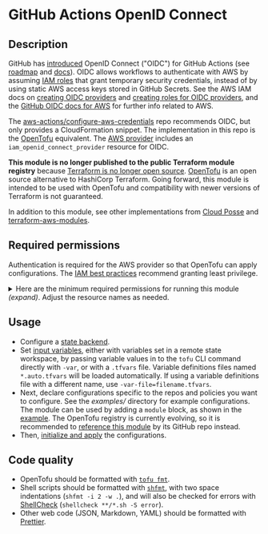 # GitHub Actions OpenID Connect

## Description

GitHub has [introduced](https://github.blog/changelog/2021-10-27-github-actions-secure-cloud-deployments-with-openid-connect/) OpenID Connect ("OIDC") for GitHub Actions (see [roadmap](https://github.com/github/roadmap/issues/249) and [docs](https://docs.github.com/en/actions/deployment/security-hardening-your-deployments)). OIDC allows workflows to authenticate with AWS by assuming [IAM roles](https://docs.aws.amazon.com/IAM/latest/UserGuide/id_roles_terms-and-concepts.html) that grant temporary security credentials, instead of by using static AWS access keys stored in GitHub Secrets. See the AWS IAM docs on [creating OIDC providers](https://docs.aws.amazon.com/IAM/latest/UserGuide/id_roles_providers_create_oidc.html) and [creating roles for OIDC providers](https://docs.aws.amazon.com/IAM/latest/UserGuide/id_roles_create_for-idp.html), and the [GitHub OIDC docs for AWS](https://docs.github.com/en/actions/deployment/security-hardening-your-deployments/configuring-openid-connect-in-amazon-web-services) for further info related to AWS.

The [aws-actions/configure-aws-credentials](https://github.com/aws-actions/configure-aws-credentials) repo recommends OIDC, but only provides a CloudFormation snippet. The implementation in this repo is the [OpenTofu](https://opentofu.org/) equivalent. The [AWS provider](https://github.com/opentofu/terraform-provider-aws) includes an `iam_openid_connect_provider` resource for OIDC.

**This module is no longer published to the public Terraform module registry** because [Terraform is no longer open source](https://www.hashicorp.com/blog/hashicorp-adopts-business-source-license). [OpenTofu](https://opentofu.org/) is an open source alternative to HashiCorp Terraform. Going forward, this module is intended to be used with OpenTofu and compatibility with newer versions of Terraform is not guaranteed.

In addition to this module, see other implementations from [Cloud Posse](https://github.com/cloudposse/terraform-aws-components/tree/main/modules/github-oidc-provider) and [terraform-aws-modules](https://github.com/terraform-aws-modules/terraform-aws-iam).

## Required permissions

Authentication is required for the AWS provider so that OpenTofu can apply configurations. The [IAM best practices](https://docs.aws.amazon.com/IAM/latest/UserGuide/best-practices.html) recommend granting least privilege.

<details><summary>Here are the minimum required permissions for running this module <em>(expand)</em>. Adjust the resource names as needed.</summary>

```json
{
  "Version": "2012-10-17",
  "Statement": [
    {
      "Sid": "IAMOIDCProviderProvisioningActions",
      "Effect": "Allow",
      "Action": [
        "iam:AddClientIDToOpenIDConnectProvider",
        "iam:CreateOpenIDConnectProvider",
        "iam:TagOpenIDConnectProvider",
        "iam:UpdateOpenIDConnectProviderThumbprint"
      ],
      "Resource": [
        "arn:aws:iam::*:oidc-provider/token.actions.githubusercontent.com"
      ]
    },
    {
      "Sid": "IAMOIDCProviderReadActions",
      "Effect": "Allow",
      "Action": [
        "iam:GetOpenIDConnectProvider",
        "iam:ListOpenIDConnectProviders",
        "iam:ListOpenIDConnectProviderTags"
      ],
      "Resource": ["*"]
    },
    {
      "Sid": "IAMOIDCProviderCleanupActions",
      "Effect": "Allow",
      "Action": [
        "iam:DeleteOpenIDConnectProvider",
        "iam:RemoveClientIDFromOpenIDConnectProvider",
        "iam:UntagOpenIDConnectProvider"
      ],
      "Resource": [
        "arn:aws:iam::*:oidc-provider/token.actions.githubusercontent.com"
      ]
    },
    {
      "Sid": "IAMRoleProvisioningActions",
      "Effect": "Allow",
      "Action": [
        "iam:AttachRolePolicy",
        "iam:CreateRole",
        "iam:PutRolePolicy",
        "iam:UpdateRole",
        "iam:UpdateRoleDescription",
        "iam:UpdateAssumeRolePolicy"
      ],
      "Resource": ["arn:aws:iam::*:role/github*"]
    },
    {
      "Sid": "IAMRoleReadActions",
      "Effect": "Allow",
      "Action": [
        "iam:GetRole",
        "iam:ListAttachedRolePolicies",
        "iam:ListInstanceProfilesForRole",
        "iam:ListRolePolicies",
        "iam:ListRoles"
      ],
      "Resource": ["*"]
    },
    {
      "Sid": "IAMRoleCleanupActions",
      "Effect": "Allow",
      "Action": [
        "iam:DeleteRole",
        "iam:DeleteRolePolicy",
        "iam:DetachRolePolicy"
      ],
      "Resource": ["arn:aws:iam::*:role/github*"]
    },
    {
      "Sid": "IAMPolicyProvisioningActions",
      "Effect": "Allow",
      "Action": ["iam:CreatePolicy", "iam:CreatePolicyVersion"],
      "Resource": ["arn:aws:iam::*:policy/github*"]
    },
    {
      "Sid": "IAMPolicyReadActions",
      "Effect": "Allow",
      "Action": [
        "iam:GetPolicy",
        "iam:GetPolicyVersion",
        "iam:ListEntitiesForPolicy",
        "iam:ListPolicies",
        "iam:ListPolicyVersions",
        "iam:ListUserPolicies"
      ],
      "Resource": ["*"]
    },
    {
      "Sid": "IAMPolicyCleanupActions",
      "Effect": "Allow",
      "Action": ["iam:DeletePolicy", "iam:DeletePolicyVersion"],
      "Resource": ["arn:aws:iam::*:policy/github*"]
    }
  ]
}
```

</details>

## Usage

- Configure a [state backend](https://opentofu.org/docs/language/settings/backends/configuration/).
- Set [input variables](https://opentofu.org/docs/language/values/variables/), either with variables set in a remote state workspace, by passing variable values in to the `tofu` CLI command directly with `-var`, or with a `.tfvars` file. Variable definitions files named `*.auto.tfvars` will be loaded automatically. If using a variable definitions file with a different name, use `-var-file=filename.tfvars`.
- Next, declare configurations specific to the repos and policies you want to configure. See the _examples/_ directory for example configurations. The module can be used by adding a `module` block, as shown in the [example](examples/s3/main.tf). The OpenTofu registry is currently evolving, so it is recommended to [reference this module](https://opentofu.org/docs/language/modules/sources/#github) by its GitHub repo instead.
- Then, [initialize and apply](https://opentofu.org/docs/intro/core-workflow/) the configurations.

## Code quality

- OpenTofu should be formatted with [`tofu fmt`](https://opentofu.org/docs/cli/commands/fmt/).
- Shell scripts should be formatted with [`shfmt`](https://github.com/mvdan/sh), with two space indentations (`shfmt -i 2 -w .`), and will also be checked for errors with [ShellCheck](https://github.com/koalaman/shellcheck) (`shellcheck **/*.sh -S error`).
- Other web code (JSON, Markdown, YAML) should be formatted with [Prettier](https://prettier.io/).
